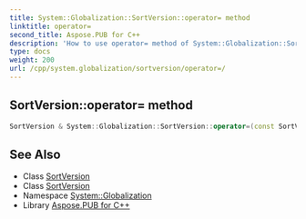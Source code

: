 ```yaml
---
title: System::Globalization::SortVersion::operator= method
linktitle: operator=
second_title: Aspose.PUB for C++
description: 'How to use operator= method of System::Globalization::SortVersion class in C++.'
type: docs
weight: 200
url: /cpp/system.globalization/sortversion/operator=/
---
```

## SortVersion::operator= method




```cpp
SortVersion & System::Globalization::SortVersion::operator=(const SortVersion &)=delete
```

## See Also

* Class [SortVersion](../)
* Class [SortVersion](../)
* Namespace [System::Globalization](../../)
* Library [Aspose.PUB for C++](../../../)
